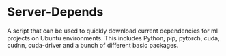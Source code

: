 # Server-Depends
A script that can be used to quickly download current dependencies for ml projects on Ubuntu environments.
This includes Python, pip, pytorch, cuda, cudnn, cuda-driver and a bunch of different basic packages.
